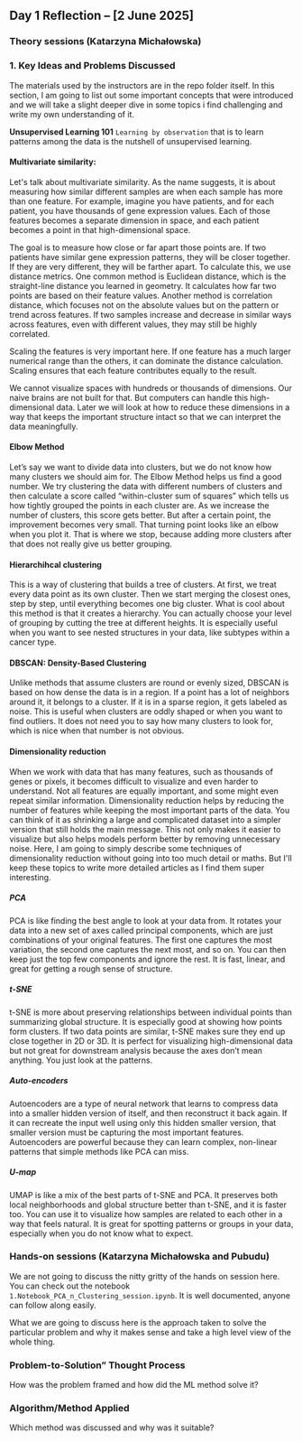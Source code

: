 ## **Day 1 Reflection – [2 June 2025]**

### Theory sessions (Katarzyna Michałowska)
### **1. Key Ideas and Problems Discussed**
The materials used by the instructors are in the repo folder itself. In this section, I am going to list out some important concepts that were introduced and we will take a slight deeper dive in some topics i find challenging and write my own understanding of it.

**Unsupervised Learning 101**
`Learning by observation` that is to learn patterns among the data is the nutshell of unsupervised learning. 

  #### Multivariate similarity:
Let's talk about multivariate similarity. As the name suggests, it is about measuring how similar different samples are when each sample has more than one feature. For example, imagine you have patients, and for each patient, you have thousands of gene expression values. Each of those features becomes a separate dimension in space, and each patient becomes a point in that high-dimensional space.

The goal is to measure how close or far apart those points are. If two patients have similar gene expression patterns, they will be closer together. If they are very different, they will be farther apart. To calculate this, we use distance metrics. One common method is Euclidean distance, which is the straight-line distance you learned in geometry. It calculates how far two points are based on their feature values. Another method is correlation distance, which focuses not on the absolute values but on the pattern or trend across features. If two samples increase and decrease in similar ways across features, even with different values, they may still be highly correlated.

Scaling the features is very important here. If one feature has a much larger numerical range than the others, it can dominate the distance calculation. Scaling ensures that each feature contributes equally to the result.

We cannot visualize spaces with hundreds or thousands of dimensions. Our naive brains are not built for that. But computers can handle this high-dimensional data. Later we will look at how to reduce these dimensions in a way that keeps the important structure intact so that we can interpret the data meaningfully.


#### Elbow Method
Let’s say we want to divide data into clusters, but we do not know how many clusters we should aim for. The Elbow Method helps us find a good number. We try clustering the data with different numbers of clusters and then calculate a score called “within-cluster sum of squares” which tells us how tightly grouped the points in each cluster are. As we increase the number of clusters, this score gets better. But after a certain point, the improvement becomes very small. That turning point looks like an elbow when you plot it. That is where we stop, because adding more clusters after that does not really give us better grouping.

#### Hierarchihcal clustering
This is a way of clustering that builds a tree of clusters. At first, we treat every data point as its own cluster. Then we start merging the closest ones, step by step, until everything becomes one big cluster. What is cool about this method is that it creates a hierarchy. You can actually choose your level of grouping by cutting the tree at different heights. It is especially useful when you want to see nested structures in your data, like subtypes within a cancer type.

#### DBSCAN: Density-Based Clustering
Unlike methods that assume clusters are round or evenly sized, DBSCAN is based on how dense the data is in a region. If a point has a lot of neighbors around it, it belongs to a cluster. If it is in a sparse region, it gets labeled as noise. This is useful when clusters are oddly shaped or when you want to find outliers. It does not need you to say how many clusters to look for, which is nice when that number is not obvious.

#### Dimensionality reduction
When we work with data that has many features, such as thousands of genes or pixels, it becomes difficult to visualize and even harder to understand. Not all features are equally important, and some might even repeat similar information. Dimensionality reduction helps by reducing the number of features while keeping the most important parts of the data. You can think of it as shrinking a large and complicated dataset into a simpler version that still holds the main message. This not only makes it easier to visualize but also helps models perform better by removing unnecessary noise. Here, I am going to simply describe some techniques of dimensionality reduction without going into too much detail or maths. But I'll keep these topics to write more detailed articles as I find them super interesting. 
##### PCA
PCA is like finding the best angle to look at your data from. It rotates your data into a new set of axes called principal components, which are just combinations of your original features. The first one captures the most variation, the second one captures the next most, and so on. You can then keep just the top few components and ignore the rest. It is fast, linear, and great for getting a rough sense of structure.

##### t-SNE
t-SNE is more about preserving relationships between individual points than summarizing global structure. It is especially good at showing how points form clusters. If two data points are similar, t-SNE makes sure they end up close together in 2D or 3D. It is perfect for visualizing high-dimensional data but not great for downstream analysis because the axes don’t mean anything. You just look at the patterns.

##### Auto-encoders
Autoencoders are a type of neural network that learns to compress data into a smaller hidden version of itself, and then reconstruct it back again. If it can recreate the input well using only this hidden smaller version, that smaller version must be capturing the most important features. Autoencoders are powerful because they can learn complex, non-linear patterns that simple methods like PCA can miss.


##### U-map
UMAP is like a mix of the best parts of t-SNE and PCA. It preserves both local neighborhoods and global structure better than t-SNE, and it is faster too. You can use it to visualize how samples are related to each other in a way that feels natural. It is great for spotting patterns or groups in your data, especially when you do not know what to expect.

### Hands-on  sessions (Katarzyna Michałowska and Pubudu)
We are not going to discuss the nitty gritty of the hands on session here. You can check out the notebook `1.Notebook_PCA_n_Clustering_session.ipynb`. It is well documented, anyone can follow along easily. 

What we are going to discuss here is the approach taken to solve the particular problem and why it makes sense and take a high level view of the whole thing. 

### **Problem-to-Solution” Thought Process**
How was the problem framed and how did the ML method solve it?

### **Algorithm/Method Applied**
Which method was discussed and why was it suitable?




